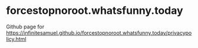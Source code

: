 # forcestopnoroot.whatsfunny.today
Github page for <a>https://infinitesamuel.github.io/forcestopnoroot.whatsfunny.today/privacypolicy.html</a>
